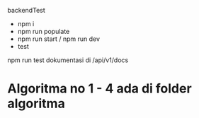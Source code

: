 backendTest

- npm i
- npm run populate
- npm run start / npm run dev
- test

npm run test
dokumentasi di /api/v1/docs


# Algoritma no 1 - 4 ada di folder algoritma